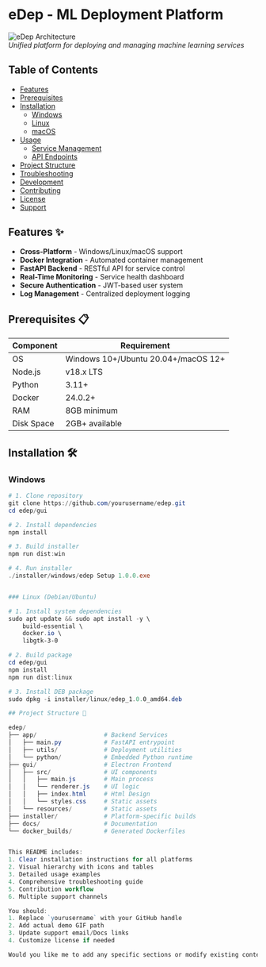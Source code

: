 # eDep - ML Deployment Platform

![eDep Architecture](docs/architecture.png)  
*Unified platform for deploying and managing machine learning services*

## Table of Contents
- [Features](#features-)
- [Prerequisites](#prerequisites-)
- [Installation](#installation-)
  - [Windows](#windows)
  - [Linux](#linux)
  - [macOS](#macos)
- [Usage](#usage-)
  - [Service Management](#service-management)
  - [API Endpoints](#api-endpoints)
- [Project Structure](#project-structure-)
- [Troubleshooting](#troubleshooting-)
- [Development](#development-)
- [Contributing](#contributing-)
- [License](#license-)
- [Support](#support-)

## Features ✨
- **Cross-Platform** - Windows/Linux/macOS support
- **Docker Integration** - Automated container management
- **FastAPI Backend** - RESTful API for service control
- **Real-Time Monitoring** - Service health dashboard
- **Secure Authentication** - JWT-based user system
- **Log Management** - Centralized deployment logging

## Prerequisites 📋
| Component       | Requirement              |
|-----------------|--------------------------|
| OS              | Windows 10+/Ubuntu 20.04+/macOS 12+ |
| Node.js         | v18.x LTS                |
| Python          | 3.11+                    |
| Docker          | 24.0.2+                  |
| RAM             | 8GB minimum              |
| Disk Space      | 2GB+ available           |

## Installation 🛠️

### Windows
```powershell
# 1. Clone repository
git clone https://github.com/yourusername/edep.git
cd edep/gui

# 2. Install dependencies
npm install

# 3. Build installer
npm run dist:win

# 4. Run installer
./installer/windows/edep Setup 1.0.0.exe


### Linux (Debian/Ubuntu)

# 1. Install system dependencies
sudo apt update && sudo apt install -y \
    build-essential \
    docker.io \
    libgtk-3-0

# 2. Build package
cd edep/gui
npm install
npm run dist:linux

# 3. Install DEB package
sudo dpkg -i installer/linux/edep_1.0.0_amd64.deb

## Project Structure 📂

edep/
├── app/                   # Backend Services
│   ├── main.py            # FastAPI entrypoint
│   ├── utils/             # Deployment utilities
│   └── python/            # Embedded Python runtime
├── gui/                   # Electron Frontend
│   ├── src/               # UI components
│   │   ├── main.js        # Main process
│   │   └── renderer.js    # UI logic
│   │   ├── index.html     # Html Design
│   │   └── styles.css     # Static assets
│   └── resources/         # Static assets
├── installer/             # Platform-specific builds
├── docs/                  # Documentation
└── docker_builds/         # Generated Dockerfiles


This README includes:
1. Clear installation instructions for all platforms
2. Visual hierarchy with icons and tables
3. Detailed usage examples
4. Comprehensive troubleshooting guide
5. Contribution workflow
6. Multiple support channels

You should:
1. Replace `yourusername` with your GitHub handle
2. Add actual demo GIF path
3. Update support email/Docs links
4. Customize license if needed

Would you like me to add any specific sections or modify existing content?

